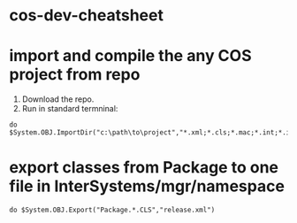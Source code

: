 # cos-dev-cheatsheet

# import and compile the any COS project from repo
1. Download the repo. 
2. Run in standard termninal:
```
do $System.OBJ.ImportDir("c:\path\to\project","*.xml;*.cls;*.mac;*.int;*.inc;*.dfi","ck",,1)
```

# export classes from Package to one file in InterSystems/mgr/namespace
```
do $System.OBJ.Export("Package.*.CLS","release.xml")
